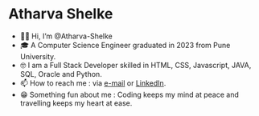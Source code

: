 # Atharva Shelke
- 👋🏼 Hi, I’m @Atharva-Shelke
- 🎓 A Computer Science Engineer graduated in 2023 from Pune University.
- 🤓 I am a Full Stack Developer skilled in HTML, CSS, Javascript, JAVA, SQL, Oracle and Python.
- 📫 How to reach me : via [e-mail](mailto:atharva.a.s.00@gmail.com) or [LinkedIn](https://www.linkedin.com/in/atharva-shelke-as47/).
- 😁 Something fun about me : Coding keeps my mind at peace and travelling keeps my heart at ease.
